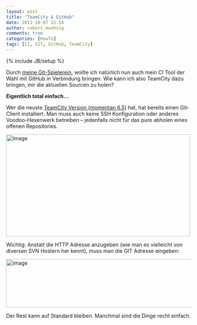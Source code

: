 ```yaml
---
layout: post
title: "TeamCity & GitHub"
date: 2011-10-07 22:54
author: robert.muehsig
comments: true
categories: [HowTo]
tags: [CI, GIT, GitHub, TeamCity]
---
```

{% include JB/setup %}
<p>Durch <a href="{{BASE_PATH}}/2011/08/05/einstieg-in-git-fr-net-entwickler/">meine Git-Spielerein</a>, wollte ich natürlich nun auch mein CI Tool der Wahl mit GitHub in Verbindung bringen. Wie kann ich also TeamCity dazu bringen, mir die aktuellen Sourcen zu holen?</p> <p><strong>Eigentlich total einfach…</strong></p> <p>Wer die neuste <a href="http://www.jetbrains.com/teamcity/">TeamCity Version (momentan 6.5)</a> hat, hat bereits einen Git-Client installiert. Man muss auch keine SSH Konfiguration oder anderes Voodoo-Hexenwerk betreiben – jedenfalls nicht für das pure abholen eines offenen Repositories.</p> <p><a href="{{BASE_PATH}}/assets/wp-images/image1370.png"><img style="background-image: none; border-bottom: 0px; border-left: 0px; padding-left: 0px; padding-right: 0px; display: inline; border-top: 0px; border-right: 0px; padding-top: 0px" title="image" border="0" alt="image" src="{{BASE_PATH}}/assets/wp-images/image_thumb552.png" width="502" height="278"></a></p> <p>Wichtig: Anstatt die HTTP Adresse anzugeben (wie man es vielleicht von diversen SVN Hostern her kennt), muss man die GIT Adresse eingeben:</p> <p><a href="{{BASE_PATH}}/assets/wp-images/image1371.png"><img style="background-image: none; border-bottom: 0px; border-left: 0px; padding-left: 0px; padding-right: 0px; display: inline; border-top: 0px; border-right: 0px; padding-top: 0px" title="image" border="0" alt="image" src="{{BASE_PATH}}/assets/wp-images/image_thumb553.png" width="551" height="132"></a></p>  <p>Der Rest kann auf Standard bleiben. Manchmal sind die Dinge recht einfach.</p>

